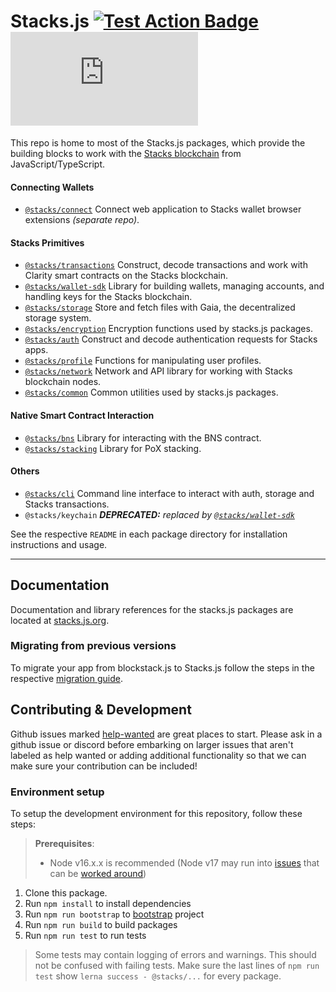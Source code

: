 # Stacks.js [![Test Action Badge](https://github.com/hirosystems/stacks.js/actions/workflows/tests.yml/badge.svg)](https://github.com/hirosystems/stacks.js/actions/workflows/tests.yml) [![Monorepo Version Label](https://img.shields.io/github/lerna-json/v/hirosystems/stacks.js?label=monorepo)](https://github.com/hirosystems/stacks.js/tree/master/packages)

This repo is home to most of the Stacks.js packages, which provide the building blocks to work with the [Stacks blockchain](https://www.stacks.co/what-is-stacks) from JavaScript/TypeScript.

#### Connecting Wallets

- [`@stacks/connect`](https://github.com/hirosystems/connect) Connect web application to Stacks wallet browser extensions _(separate repo)_.

#### Stacks Primitives

- [`@stacks/transactions`](https://github.com/hirosystems/stacks.js/tree/master/packages/transactions) Construct, decode transactions and work with Clarity smart contracts on the Stacks blockchain.
- [`@stacks/wallet-sdk`](https://github.com/hirosystems/stacks.js/tree/master/packages/wallet-sdk) Library for building wallets, managing accounts, and handling keys for the Stacks blockchain.
- [`@stacks/storage`](https://github.com/hirosystems/stacks.js/tree/master/packages/storage) Store and fetch files with Gaia, the decentralized storage system.
- [`@stacks/encryption`](https://github.com/hirosystems/stacks.js/tree/master/packages/encryption) Encryption functions used by stacks.js packages.
- [`@stacks/auth`](https://github.com/hirosystems/stacks.js/tree/master/packages/auth) Construct and decode authentication requests for Stacks apps.
- [`@stacks/profile`](https://github.com/hirosystems/stacks.js/tree/master/packages/profile) Functions for manipulating user profiles.
- [`@stacks/network`](https://github.com/hirosystems/stacks.js/tree/master/packages/network) Network and API library for working with Stacks blockchain nodes.
- [`@stacks/common`](https://github.com/hirosystems/stacks.js/tree/master/packages/common) Common utilities used by stacks.js packages.

#### Native Smart Contract Interaction

- [`@stacks/bns`](https://github.com/hirosystems/stacks.js/tree/master/packages/bns) Library for interacting with the BNS contract.
- [`@stacks/stacking`](https://github.com/hirosystems/stacks.js/tree/master/packages/stacking) Library for PoX stacking.

#### Others

- [`@stacks/cli`](https://github.com/hirosystems/stacks.js/tree/master/packages/cli) Command line interface to interact with auth, storage and Stacks transactions.
- `@stacks/keychain` _**DEPRECATED:** replaced by [`@stacks/wallet-sdk`](https://github.com/hirosystems/stacks.js/tree/master/packages/wallet-sdk)_

See the respective `README` in each package directory for installation instructions and usage.

---

## Documentation

Documentation and library references for the stacks.js packages are located at [stacks.js.org](https://stacks.js.org/).

### Migrating from previous versions

To migrate your app from blockstack.js to Stacks.js follow the steps in the respective [migration guide](./.github/MIGRATION.md).

## Contributing & Development

Github issues marked [help-wanted](https://github.com/hirosystems/stacks.js/labels/help-wanted)
are great places to start. Please ask in a github issue or discord before embarking
on larger issues that aren't labeled as help wanted or adding additional
functionality so that we can make sure your contribution can be included!

### Environment setup

To setup the development environment for this repository, follow these steps:

> **Prerequisites**:
>
> - Node v16.x.x is recommended (Node v17 may run into [issues](https://github.com/hirosystems/stacks.js/issues/1176) that can be [worked around](https://github.com/webpack/webpack/issues/14532#issuecomment-947012063))

1. Clone this package.
2. Run `npm install` to install dependencies
3. Run `npm run bootstrap` to [bootstrap](https://github.com/lerna/lerna/tree/main/commands/bootstrap) project
4. Run `npm run build` to build packages
5. Run `npm run test` to run tests

> Some tests may contain logging of errors and warnings.
> This should not be confused with failing tests.
> Make sure the last lines of `npm run test` show `lerna success - @stacks/...` for every package.
